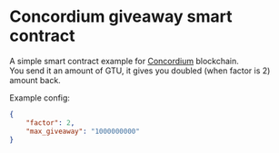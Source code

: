 # Concordium giveaway smart contract

A simple smart contract example for [Concordium](https://concordium.com/) blockchain.  
You send it an amount of GTU, it gives you doubled (when factor is 2) amount back.

Example config:

```json
{
    "factor": 2,
    "max_giveaway": "1000000000"
}
```
